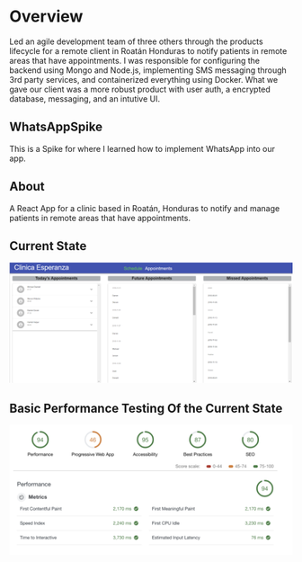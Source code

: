 # Overview 
Led an agile development team of three others through the products lifecycle for a remote client in Roatán Honduras to notify patients in remote areas that have appointments. I was responsible for configuring the backend using Mongo and Node.js, implementing SMS messaging through 3rd party services, and containerized everything using Docker. What we gave our client was a more robust product with user auth, a encrypted database, messaging, and an intutive UI. 

## WhatsAppSpike
This is a Spike for where I learned how to implement WhatsApp into our app. 

## About 
A React App for a clinic based in Roatán, Honduras to notify and manage patients in remote areas that have appointments.


## Current State

 <p align="center"> 
    <img src="splash.png">
 </p>
 
 ## Basic Performance Testing Of the Current State
  <p align="center"> 
    <img src="performance.png">
 </p>
